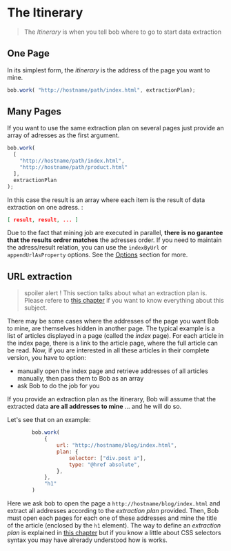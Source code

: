 

# The Itinerary

> The *Itinerary* is when you tell bob where to go to start data extraction

## One Page

In its simplest form, the *itinerary* is the address of the page you want to mine.

```js
bob.work( "http://hostname/path/index.html", extractionPlan);
```

## Many Pages

If you want to use the same extraction plan on several pages just provide an array of adresses as the first argument.

```js
bob.work(
  [
    "http://hostname/path/index.html",
    "http://hostname/path/product.html"
  ],
  extractionPlan
);
```

In this case the result is an array where each item is the result of data extraction on one adress.  :

```json
[ result, result, ... ]
```

Due to the fact that mining job are executed in parallel, **there is no garantee that the results ordrer matches** the adresses order. If you need to maintain the adress/result relation, you can use the `indexByUrl` or `appendUrlAsProperty` options. See the [Options](./options.md) section for more.

## URL extraction

> spoiler alert ! 
> This section talks about what an extraction plan is. Please refere to [this chapter](./extraction-plan.md) if you want 
> to know everything about this subject.

There may be some cases where the addresses of the page you want Bob to mine, are themselves hidden in another page. The typical example is a list of articles displayed in a page (called the *index* page). For each article in the index page, there is a link to the article page, where the full article can be read. Now, if you are interested in all these articles in their complete version, you have to option:
- manually open the index page and retrieve addresses of all articles manually, then pass them to Bob as an array 
- ask Bob to do the job for you

If you provide an extraction plan as the itinerary, Bob will assume that the extracted data **are all addresses to mine** ... and he will do so.

Let's see that on an example:
```js
        bob.work(
            {
                url: "http://hostname/blog/index.html",
                plan: {
                    selector: ["div.post a"],
                    type: "@href absolute",
                },
            },
            "h1"
        )
```
Here we ask bob to open the page a `http://hostname/blog/index.html` and extract all addresses according to the *extraction plan* provided. Then, Bob must open each pages for each one of these addresses and mine the title of the article (enclosed by the `h1` element).
The way to define an *extraction plan* is explained in [this chapter](./extraction-plan.md) but if you know a little about CSS selectors syntax
you may have alrerady understood how is works.
